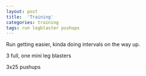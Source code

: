 ```yaml
---
layout: post
title:  'Training'
categories: training
tags: run legblaster pushups
---
```


Run getting easier, kinda doing intervals on the way up.

3 full, one mini leg blasters

3x25 pushups
